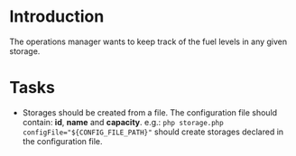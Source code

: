 # Introduction

The operations manager wants to keep track of the fuel levels in any given storage.

# Tasks

* Storages should be created from a file. The configuration file should contain: **id**, **name** and **capacity**. e.g.:
  `php storage.php configFile="${CONFIG_FILE_PATH}"` should create storages declared in the configuration file.